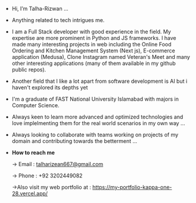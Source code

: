 - Hi, I’m Talha-Rizwan ...

- Anything related to tech intrigues me.

- I am a Full Stack developer with good experience in the field. My expertise are more prominent in Python and JS frameworks. I have made many interesting projects in web including the Online Food Ordering and Kitchen Management System (Next js), E-commerce application (Medusa), Clone Instagram named Veteran's Meet and many other interesting applications (many of them available in my github public repos).

- Another field that I like a lot apart from software development is AI but i haven't explored its depths yet
 
- I'm a graduate of FAST National University Islamabad with majors in Computer Science.
- Always keen to learn more advanced and optimized technologies and love implelmenting them for the real world scenarios in my own way ...
- Always looking to collaborate with teams working on projects of my domain and contributing towards the betterment ...

- **How to reach me**

  -> Email : talharizean667@gmail.com
  
  -> Phone  : +92 3202449082
  
  ->Also visit my web portfolio at : https://my-portfolio-kappa-one-28.vercel.app/


